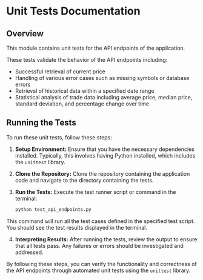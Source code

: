 # Unit Tests Documentation

## Overview

This module contains unit tests for the API endpoints of the application.

These tests validate the behavior of the API endpoints including:
- Successful retrieval of current price
- Handling of various error cases such as missing symbols or database errors
- Retrieval of historical data within a specified date range
- Statistical analysis of trade data including average price, median price,
  standard deviation, and percentage change over time

## Running the Tests

To run these unit tests, follow these steps:

1. **Setup Environment:** Ensure that you have the necessary dependencies installed. Typically, this involves having Python installed, which includes the `unittest` library.

2. **Clone the Repository:** Clone the repository containing the application code and navigate to the directory containing the tests.

3. **Run the Tests:** Execute the test runner script or command in the terminal:
   ```bash
   python test_api_endpoints.py

This command will run all the test cases defined in the specified test script. You should see the test results displayed in the terminal.

4. **Interpreting Results:** After running the tests, review the output to ensure that all tests pass. Any failures or errors should be investigated and addressed.

By following these steps, you can verify the functionality and correctness of the API endpoints through automated unit tests using the `unittest` library.